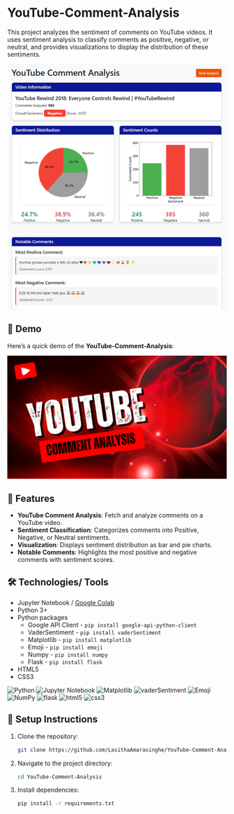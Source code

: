 # YouTube-Comment-Analysis

This project analyzes the sentiment of comments on YouTube videos. It uses sentiment analysis to classify comments as positive, negative, or neutral, and provides visualizations to display the distribution of these sentiments.

<img src="https://github.com/LasithaAmarasinghe/YouTube-Comment-Analysis/raw/main/static/result.png" width="800" height="auto">

## 🎥 Demo

Here’s a quick demo of the **YouTube-Comment-Analysis**:

[![▶️ Watch the demo](https://github.com/LasithaAmarasinghe/YouTube-Comment-Analysis/raw/main/static/thumbnail.png)](https://vimeo.com/1068613686/94d8fc8668)

## 🚀 Features

- **YouTube Comment Analysis**: Fetch and analyze comments on a YouTube video.
- **Sentiment Classification**: Categorizes comments into Positive, Negative, or Neutral sentiments.
- **Visualization**: Displays sentiment distribution as bar and pie charts.
- **Notable Comments**: Highlights the most positive and negative comments with sentiment scores.

## 🛠️ Technologies/ Tools

* Jupyter Notebook / [Google Colab](https://colab.research.google.com/)
* Python 3+
* Python packages
  * Google API Client - `pip install google-api-python-client`
  * VaderSentiment - `pip install vaderSentiment`
  * Matplotlib - `pip install matplotlib`
  * Emoji - `pip install emoji`
  * Numpy - `pip install numpy`
  * Flask - `pip install flask`
* HTML5
* CSS3
 
![Python](https://img.shields.io/badge/python-3670A0?logo=python&logoColor=FFFF00)
![Jupyter Notebook](https://img.shields.io/badge/jupyter-%23FA0F00.svg?logo=jupyter&logoColor=white)
![Matplotlib](https://img.shields.io/badge/matplotlib-%23FF6F00)
![vaderSentiment](https://img.shields.io/badge/vaderSentiment-purple)
![Emoji](https://img.shields.io/badge/emoji-%23white)
![NumPy](https://img.shields.io/badge/numpy-%23013243.svg?logo=numpy&logoColor=white)
![flask](https://img.shields.io/badge/flask_-black)
![html5](https://img.shields.io/badge/html5-%23FF6F00.svg?logo=html5&logoColor=white)
![css3](https://img.shields.io/badge/css3-8A2BE2.svg?logo=css3&logoColor=white)

## 🚀 Setup Instructions  

1. Clone the repository:
   ```sh
   git clone https://github.com/LasithaAmarasinghe/YouTube-Comment-Analysis.git
   ```
2. Navigate to the project directory:
   ```sh
   cd YouTube-Comment-Analysis
   ```
3. Install dependencies:
   ```sh
   pip install -r requirements.txt
   ```
